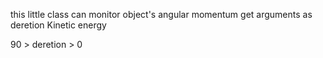 this little class can monitor object's angular momentum 
get arguments as deretion Kinetic energy

90 > deretion > 0

